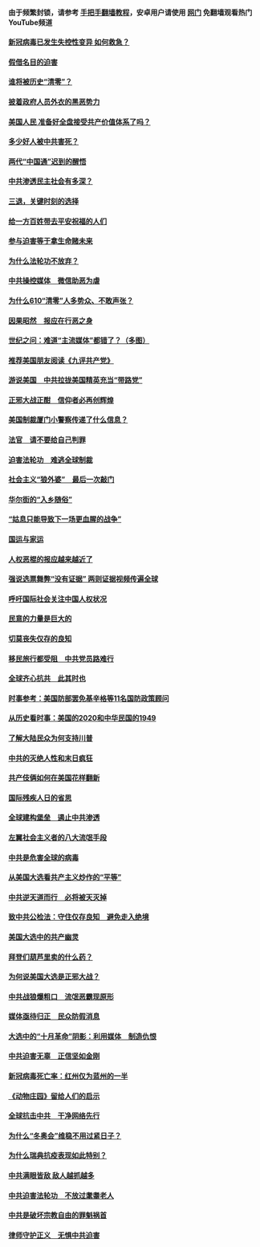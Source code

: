 #### 由于频繁封锁，请参考 [手把手翻墙教程](https://github.com/gfw-breaker/guides/wiki/)，安卓用户请使用 [网门](https://github.com/gfw-breaker/nogfw/blob/master/dl.md?t=01040000) 免翻墙观看热门YouTube频道 

#### [新冠病毒已发生失控性变异 如何救急？](../pages/251/418032.md?t=01040000) 

#### [假借名目的迫害](../pages/251/418055.md?t=01040000) 

#### [谁将被历史“清零”？](../pages/251/417485.md?t=01040000) 

#### [披着政府人员外衣的黑恶势力](../pages/251/417442.md?t=01040000) 

#### [美国人民 准备好全盘接受共产价值体系了吗？](../pages/251/417491.md?t=01040000) 

#### [多少好人被中共害死？](../pages/251/417144.md?t=01040000) 

#### [两代“中国通”迟到的醒悟](../pages/251/417064.md?t=01040000) 

#### [中共渗透民主社会有多深？](../pages/251/417063.md?t=01040000) 

#### [三退，关键时刻的选择](../pages/251/416969.md?t=01040000) 

#### [给一方百姓带去平安祝福的人们](../pages/251/416941.md?t=01040000) 

#### [参与迫害等于拿生命赌未来](../pages/251/416856.md?t=01040000) 

#### [为什么法轮功不放弃？](../pages/251/416864.md?t=01040000) 

#### [中共操控媒体　微信助恶为虐](../pages/251/416724.md?t=01040000) 

#### [为什么610“清零”人多势众、不敢声张？](../pages/251/416632.md?t=01040000) 

#### [因果昭然　报应在行恶之身](../pages/251/416582.md?t=01040000) 

#### [世纪之问：难道“主流媒体”都错了？（多图）](../pages/251/416571.md?t=01040000) 

#### [推荐美国朋友阅读《九评共产党》](../pages/251/416510.md?t=01040000) 

#### [游说美国　中共拉拢美国精英充当“带路党”](../pages/251/416529.md?t=01040000) 

#### [正邪大战正酣　信仰者必再创辉煌](../pages/251/416433.md?t=01040000) 

#### [美国制裁厦门小警察传递了什么信息？](../pages/251/416432.md?t=01040000) 

#### [法官　请不要给自己判罪](../pages/251/416379.md?t=01040000) 

#### [迫害法轮功　难逃全球制裁](../pages/251/416380.md?t=01040000) 

#### [社会主义“狼外婆”　最后一次敲门](../pages/251/416394.md?t=01040000) 

#### [华尔街的“入乡随俗”](../pages/251/416395.md?t=01040000) 

#### [“姑息只能导致下一场更血腥的战争”](../pages/251/416223.md?t=01040000) 

#### [国运与家运](../pages/251/416224.md?t=01040000) 

#### [人权恶棍的报应越来越近了](../pages/251/416276.md?t=01040000) 

#### [强说选票舞弊“没有证据” 两则证据视频传遍全球](../pages/251/416227.md?t=01040000) 

#### [呼吁国际社会关注中国人权状况](../pages/251/416135.md?t=01040000) 

#### [民意的力量是巨大的](../pages/251/416222.md?t=01040000) 

#### [切莫丧失仅存的良知](../pages/251/416134.md?t=01040000) 

#### [移民旅行都受阻　中共党员路难行](../pages/251/416033.md?t=01040000) 

#### [全球齐心抗共　此其时也](../pages/251/415989.md?t=01040000) 

#### [时事参考：美国防部罢免基辛格等11名国防政策顾问](../pages/251/415970.md?t=01040000) 

#### [从历史看时事：美国的2020和中华民国的1949](../pages/251/415949.md?t=01040000) 

#### [了解大陆民众为何支持川普](../pages/251/415950.md?t=01040000) 

#### [中共的灭绝人性和末日疯狂](../pages/251/415944.md?t=01040000) 

#### [共产伎俩如何在美国花样翻新](../pages/251/415908.md?t=01040000) 

#### [国际残疾人日的省思](../pages/251/415849.md?t=01040000) 

#### [全球建构堡垒　遏止中共渗透](../pages/251/415850.md?t=01040000) 

#### [左翼社会主义者的八大流氓手段](../pages/251/415802.md?t=01040000) 

#### [中共是危害全球的病毒](../pages/251/415569.md?t=01040000) 

#### [从美国大选看共产主义炒作的“平等”](../pages/251/415654.md?t=01040000) 

#### [中共逆天道而行　必将被天灭掉](../pages/251/415626.md?t=01040000) 

#### [致中共公检法：守住仅存良知　避免走入绝境](../pages/251/415627.md?t=01040000) 

#### [美国大选中的共产幽灵](../pages/251/415618.md?t=01040000) 

#### [拜登们葫芦里卖的什么药？](../pages/251/415531.md?t=01040000) 

#### [为何说美国大选是正邪大战？](../pages/251/415530.md?t=01040000) 

#### [中共战狼爆粗口　流氓恶霸现原形](../pages/251/415426.md?t=01040000) 

#### [媒体亟待归正　民众防假消息](../pages/251/415402.md?t=01040000) 

#### [大选中的“十月革命”阴影：利用媒体　制造仇恨](../pages/251/415334.md?t=01040000) 

#### [中共迫害无辜　正信坚如金刚](../pages/251/415307.md?t=01040000) 

#### [新冠病毒死亡率：红州仅为蓝州的一半](../pages/251/415164.md?t=01040000) 

#### [《动物庄园》留给人们的启示](../pages/251/415178.md?t=01040000) 

#### [全球抗击中共　干净网络先行](../pages/251/415096.md?t=01040000) 

#### [为什么“冬奥会”维稳不用过紧日子？](../pages/251/414949.md?t=01040000) 

#### [为什么瑞典抗疫表现如此特别？](../pages/251/414950.md?t=01040000) 

#### [中共满眼皆敌 敌人越抓越多](../pages/251/415053.md?t=01040000) 

#### [中共迫害法轮功　不放过耄耋老人](../pages/251/414994.md?t=01040000) 

#### [中共是破坏宗教自由的罪魁祸首](../pages/251/414901.md?t=01040000) 

#### [律师守护正义　无惧中共迫害](../pages/251/414900.md?t=01040000) 

